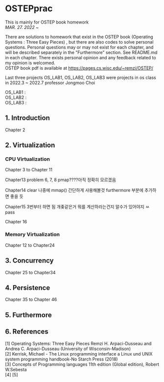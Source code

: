 # OSTEPprac
<p>
This is mainly for OSTEP book homework <br>
<em> MAR. 27. 2022 ~ </em> <br/>

There are solutions to homework that exist in the OSTEP book (Operating Systems : Three Easy Pieces) , but there are also codes to solve personal questions. Personal questions may or may not exist for each chapter, and will be described separately in the "Furthermore" section. See README.md in each chapter. There exists personal opinion and any feedback related to my opinion is welcomed.  
OSTEP book pdf is available at https://pages.cs.wisc.edu/~remzi/OSTEP/  

</p>

<p>
Last three projects OS_LAB1, OS_LAB2, OS_LAB3 were projects in os class in 2022.3 ~ 2022.7 professor Jongmoo Choi

OS_LAB1 :  
OS_LAB2 :  
OS_LAB3 :  
</p>

## 1. Introduction
Chapter 2 

## 2. Virtualization

### CPU Virtualization
Chapter 3 to Chapter 11

Chapter13 problem 6, 7, 8 pmap????아직 정확히 모르겠음  

Chapter14 clear  나중에 mmap() 간단하게 사용해볼것 furthermore 부분에 추가하면 좋을 듯  

Chapter15 3번부터 하면 됨 개좆같은거 뭐를 계산하라는건지 알수가 있어야지 ㅆ  pass

Chapter 16  


### Memory Virtualization
Chapter 12 to Chapter24

## 3. Concurrency
Chapter 25 to Chapter34

## 4. Persistence
Chapter 35 to Chapter 46

## 5. Furthermore

## 6. References

[1] Operating Systems: Three Easy Pieces Remzi H. Arpaci-Dusseau and Andrea C. Arpaci-Dusseau (University of Wisconsin-Madison)  
[2] Kerrisk, Michael - The Linux programming interface a Linux und UNIX system programming handbook-No Starch Press (2018)  
[3] Concepts of Programming languages 11th edition (Global edition), Robert W.Sebesta  
[4] 
[5] 
